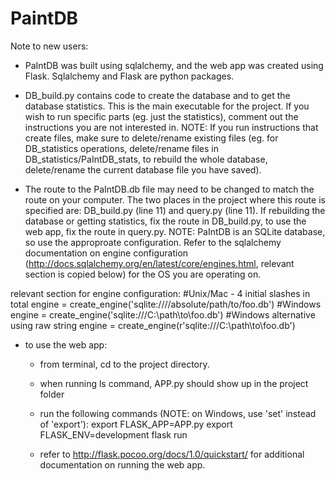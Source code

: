 # PaintDB

Note to new users:

- PaIntDB was built using sqlalchemy, and the web app was created using Flask. Sqlalchemy and Flask are python packages.

- DB_build.py contains code to create the database and to get the database statistics. 
This is the main executable for the project. If you wish to run specific parts (eg. just the statistics),
comment out the instructions you are not interested in. NOTE: If you run instructions that create files, 
make sure to delete/rename existing files (eg. for DB_statistics operations, delete/rename files in 
DB_statistics/PaIntDB_stats, to rebuild the whole database, delete/rename the current database file you have saved).

- The route to the PaIntDB.db file may need to be changed to match the route on your computer. The two places in the project where this route is specified are: DB_build.py (line 11) and query.py (line 11). If rebuilding the database or getting statistics, fix the route in DB_build.py, to use the web app, fix the route in query.py. NOTE: PaIntDB is an SQLite database, so use the approproate configuration. Refer to the sqlalchemy documentation on engine configuration (http://docs.sqlalchemy.org/en/latest/core/engines.html, relevant section is copied below) for the OS you are operating on.

relevant section for engine configuration:
#Unix/Mac - 4 initial slashes in total
engine = create_engine('sqlite:////absolute/path/to/foo.db')
#Windows
engine = create_engine('sqlite:///C:\\path\\to\\foo.db')
#Windows alternative using raw string
engine = create_engine(r'sqlite:///C:\path\to\foo.db')

- to use the web app:
    - from terminal, cd to the project directory.
    - when running ls command, APP.py should show up in the project folder
    - run the following commands (NOTE: on Windows, use 'set' instead of 'export'):
          export FLASK_APP=APP.py
          export FLASK_ENV=development
          flask run
          
    - refer to http://flask.pocoo.org/docs/1.0/quickstart/ for additional documentation on running the web app.
    
